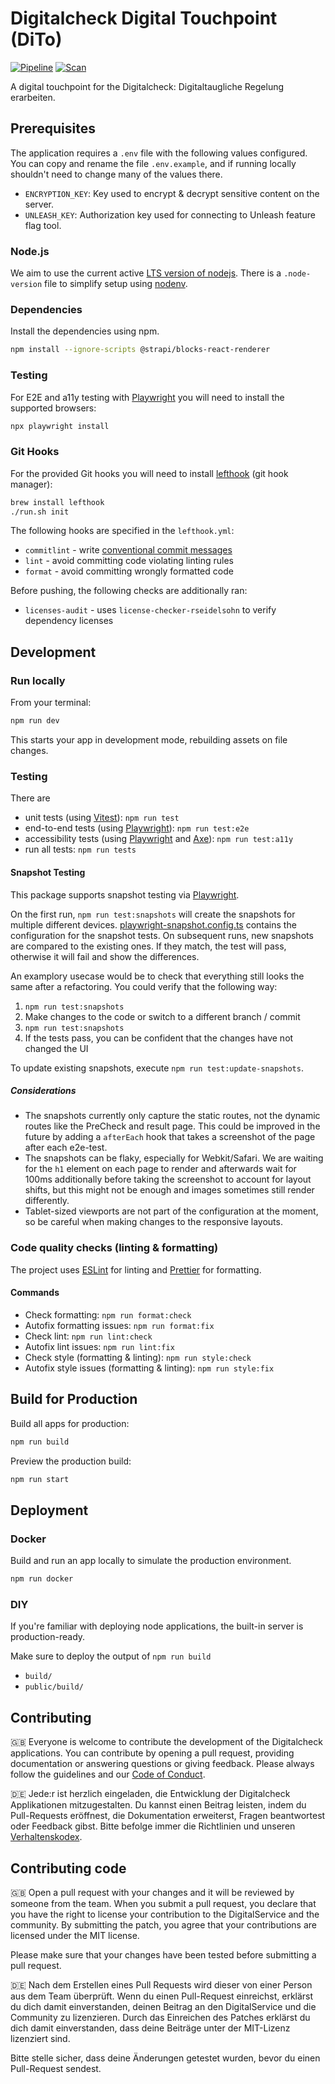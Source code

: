 # Digitalcheck Digital Touchpoint (DiTo)

[![Pipeline](https://github.com/digitalservicebund/digitalcheck-dito/actions/workflows/pipeline.yml/badge.svg)](https://github.com/digitalservicebund/digitalcheck-dito/actions/workflows/pipeline.yml)
[![Scan](https://github.com/digitalservicebund/digitalcheck-dito/actions/workflows/scan.yml/badge.svg)](https://github.com/digitalservicebund/digitalcheck-dito/actions/workflows/scan.yml)

A digital touchpoint for the Digitalcheck: Digitaltaugliche Regelung erarbeiten.

## Prerequisites

The application requires a `.env` file with the following values configured. You can copy and rename the file `.env.example`, and if running locally shouldn't need to change many of the values there.

- `ENCRYPTION_KEY`: Key used to encrypt & decrypt sensitive content on the server.
- `UNLEASH_KEY`: Authorization key used for connecting to Unleash feature flag tool.

### Node.js

We aim to use the current active [LTS version of nodejs](https://nodejs.dev/en/about/releases/).
There is a `.node-version` file to simplify setup using [nodenv](https://github.com/nodenv/nodenv).

### Dependencies

Install the dependencies using npm.

```bash
npm install --ignore-scripts @strapi/blocks-react-renderer
```

### Testing

For E2E and a11y testing with [Playwright](https://playwright.dev/docs/intro) you will need to install the supported browsers:

```bash
npx playwright install
```

### Git Hooks

For the provided Git hooks you will need to install [lefthook](https://github.com/evilmartians/lefthook/blob/master/docs/full_guide.md)
(git hook manager):

```bash
brew install lefthook
./run.sh init
```

The following hooks are specified in the `lefthook.yml`:

- `commitlint` - write [conventional commit messages](https://chris.beams.io/posts/git-commit/)
- `lint` - avoid committing code violating linting rules
- `format` - avoid committing wrongly formatted code

Before pushing, the following checks are additionally ran:

- `licenses-audit` - uses `license-checker-rseidelsohn` to verify dependency licenses

## Development

### Run locally

From your terminal:

```sh
npm run dev
```

This starts your app in development mode, rebuilding assets on file changes.

### Testing

There are

- unit tests (using [Vitest](https://vitest.dev/)): `npm run test`
- end-to-end tests (using [Playwright](https://playwright.dev/docs/intro)): `npm run test:e2e`
- accessibility tests (using [Playwright](https://playwright.dev/docs/intro) and [Axe](https://www.deque.com/axe/)): `npm run test:a11y`
- run all tests: `npm run tests`

#### Snapshot Testing

This package supports snapshot testing via [Playwright](https://playwright.dev/docs/test-snapshots).

On the first run, `npm run test:snapshots` will create the snapshots for multiple different devices.
[playwright-snapshot.config.ts](./tests/playwright-snapshot.config.ts) contains the configuration for the snapshot tests.
On subsequent runs, new snapshots are compared to the existing ones.
If they match, the test will pass, otherwise it will fail and show the differences.

An examplory usecase would be to check that everything still looks the same after a refactoring. You could verify that the following way:

1. `npm run test:snapshots`
2. Make changes to the code or switch to a different branch / commit
3. `npm run test:snapshots`
4. If the tests pass, you can be confident that the changes have not changed the UI

To update existing snapshots, execute `npm run test:update-snapshots`.

##### Considerations

- The snapshots currently only capture the static routes, not the dynamic routes like the PreCheck and result page. This could be improved in the future by adding a `afterEach` hook that takes a screenshot of the page after each e2e-test.
- The snapshots can be flaky, especially for Webkit/Safari. We are waiting for the `h1` element on each page to render and afterwards wait for 100ms additionally before taking the screenshot to account for layout shifts, but this might not be enough and images sometimes still render differently.
- Tablet-sized viewports are not part of the configuration at the moment, so be careful when making changes to the responsive layouts.

### Code quality checks (linting & formatting)

The project uses [ESLint](https://eslint.org/docs/latest/) for linting and [Prettier](https://prettier.io/docs/en/) for formatting.

#### Commands

- Check formatting: `npm run format:check`
- Autofix formatting issues: `npm run format:fix`
- Check lint: `npm run lint:check`
- Autofix lint issues: `npm run lint:fix`
- Check style (formatting & linting): `npm run style:check`
- Autofix style issues (formatting & linting): `npm run style:fix`

## Build for Production

Build all apps for production:

```sh
npm run build
```

Preview the production build:

```sh
npm run start
```

## Deployment

### Docker

Build and run an app locally to simulate the production environment.

```sh
npm run docker
```

### DIY

If you're familiar with deploying node applications, the built-in server is production-ready.

Make sure to deploy the output of `npm run build`

- `build/`
- `public/build/`

## Contributing

🇬🇧
Everyone is welcome to contribute the development of the Digitalcheck applications. You can contribute by opening a pull request,
providing documentation or answering questions or giving feedback. Please always follow the guidelines and our
[Code of Conduct](CODE_OF_CONDUCT.md).

🇩🇪
Jede:r ist herzlich eingeladen, die Entwicklung der Digitalcheck Applikationen mitzugestalten. Du kannst einen Beitrag leisten,
indem du Pull-Requests eröffnest, die Dokumentation erweiterst, Fragen beantwortest oder Feedback gibst.
Bitte befolge immer die Richtlinien und unseren [Verhaltenskodex](CODE_OF_CONDUCT_DE.md).

## Contributing code

🇬🇧
Open a pull request with your changes and it will be reviewed by someone from the team. When you submit a pull request,
you declare that you have the right to license your contribution to the DigitalService and the community.
By submitting the patch, you agree that your contributions are licensed under the MIT license.

Please make sure that your changes have been tested before submitting a pull request.

🇩🇪
Nach dem Erstellen eines Pull Requests wird dieser von einer Person aus dem Team überprüft. Wenn du einen Pull-Request
einreichst, erklärst du dich damit einverstanden, deinen Beitrag an den DigitalService und die Community zu
lizenzieren. Durch das Einreichen des Patches erklärst du dich damit einverstanden, dass deine Beiträge unter der
MIT-Lizenz lizenziert sind.

Bitte stelle sicher, dass deine Änderungen getestet wurden, bevor du einen Pull-Request sendest.

